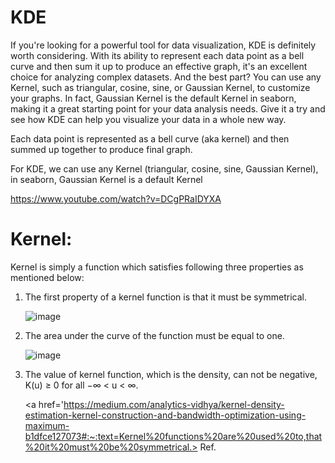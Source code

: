 # KDE
If you're looking for a powerful tool for data visualization, KDE is definitely worth considering. With its ability to represent each data point as a bell curve and then sum it up to produce an effective graph, it's an excellent choice for analyzing complex datasets. And the best part? You can use any Kernel, such as triangular, cosine, sine, or Gaussian Kernel, to customize your graphs. In fact, Gaussian Kernel is the default Kernel in seaborn, making it a great starting point for your data analysis needs. Give it a try and see how KDE can help you visualize your data in a whole new way.

Each data point is represented as a bell curve (aka kernel) and then summed up together to produce final graph.

For KDE, we can use any Kernel (triangular, cosine, sine, Gaussian Kernel), in seaborn, Gaussian Kernel is a default Kernel

https://www.youtube.com/watch?v=DCgPRaIDYXA

# Kernel:
Kernel is simply a function which satisfies following three properties as mentioned below:
1. The first property of a kernel function is that it must be symmetrical.
   
   ![image](https://github.com/philoma/ML-Projects-Notebooks/assets/87674698/d14d057c-376e-4285-822e-bff3bad90980)

2. The area under the curve of the function must be equal to one.
   
   ![image](https://github.com/philoma/ML-Projects-Notebooks/assets/87674698/4e66c121-26e6-4d0e-a9bb-88dda9ca2e4b)
3. The value of kernel function, which is the density, can not be negative, K(u) ≥ 0 for all −∞ < u < ∞.

   <a href='https://medium.com/analytics-vidhya/kernel-density-estimation-kernel-construction-and-bandwidth-optimization-using-maximum-b1dfce127073#:~:text=Kernel%20functions%20are%20used%20to,that%20it%20must%20be%20symmetrical.> Ref. </a>
